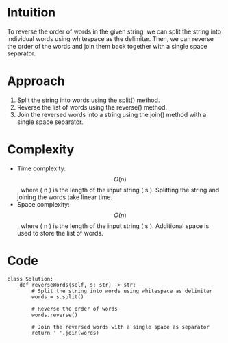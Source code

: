 # Intuition
To reverse the order of words in the given string, we can split the string into individual words using whitespace as the delimiter. Then, we can reverse the order of the words and join them back together with a single space separator.

# Approach
1. Split the string into words using the split() method.
2. Reverse the list of words using the reverse() method.
3. Join the reversed words into a string using the join() method with a single space separator.

# Complexity
- Time complexity: $$O(n)$$, where \( n \) is the length of the input string \( s \). Splitting the string and joining the words take linear time.
- Space complexity: $$O(n)$$, where \( n \) is the length of the input string \( s \). Additional space is used to store the list of words.

# Code
```
class Solution:
    def reverseWords(self, s: str) -> str:
        # Split the string into words using whitespace as delimiter
        words = s.split()
        
        # Reverse the order of words
        words.reverse()
        
        # Join the reversed words with a single space as separator
        return ' '.join(words)

```
